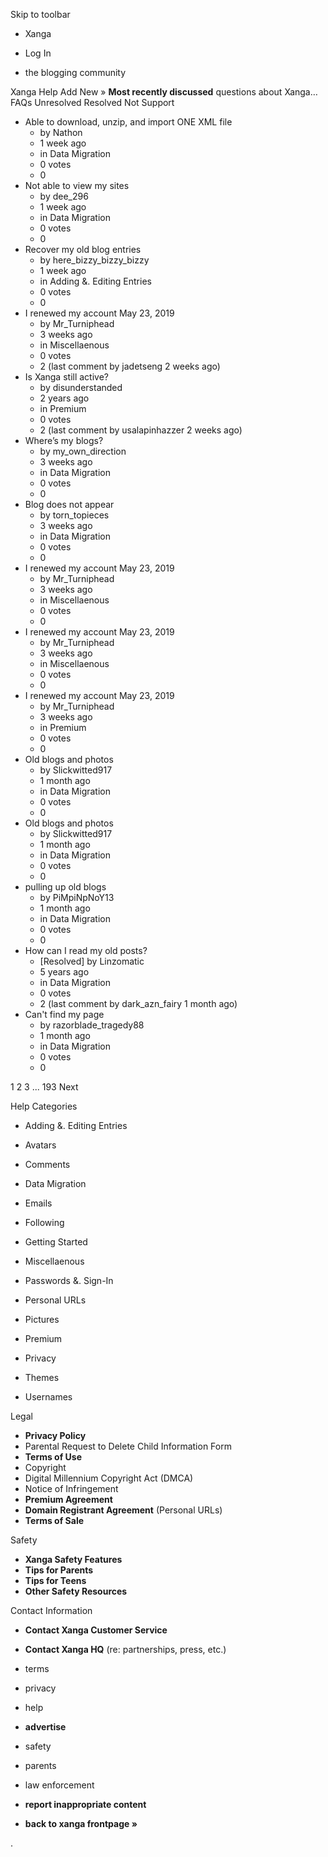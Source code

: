Skip to toolbar

*   Xanga

*   Log In

*   the blogging community

Xanga Help Add New » **Most recently discussed** questions about Xanga… FAQs Unresolved Resolved Not Support

*   Able to download, unzip, and import ONE XML file
    *   by Nathon
    *   1 week ago
    *   in Data Migration
    *   0 votes
    *   0
*   Not able to view my sites
    *   by dee\_296
    *   1 week ago
    *   in Data Migration
    *   0 votes
    *   0
*   Recover my old blog entries
    *   by here\_bizzy\_bizzy\_bizzy
    *   1 week ago
    *   in Adding &. Editing Entries
    *   0 votes
    *   0
*   I renewed my account May 23, 2019
    *   by Mr\_Turniphead
    *   3 weeks ago
    *   in Miscellaenous
    *   0 votes
    *   2 (last comment by jadetseng 2 weeks ago)
*   Is Xanga still active?
    *   by disunderstanded
    *   2 years ago
    *   in Premium
    *   0 votes
    *   2 (last comment by usalapinhazzer 2 weeks ago)
*   Where’s my blogs?
    *   by my\_own\_direction
    *   3 weeks ago
    *   in Data Migration
    *   0 votes
    *   0
*   Blog does not appear
    *   by torn\_topieces
    *   3 weeks ago
    *   in Data Migration
    *   0 votes
    *   0
*   I renewed my account May 23, 2019
    *   by Mr\_Turniphead
    *   3 weeks ago
    *   in Miscellaenous
    *   0 votes
    *   0
*   I renewed my account May 23, 2019
    *   by Mr\_Turniphead
    *   3 weeks ago
    *   in Miscellaenous
    *   0 votes
    *   0
*   I renewed my account May 23, 2019
    *   by Mr\_Turniphead
    *   3 weeks ago
    *   in Premium
    *   0 votes
    *   0
*   Old blogs and photos
    *   by Slickwitted917
    *   1 month ago
    *   in Data Migration
    *   0 votes
    *   0
*   Old blogs and photos
    *   by Slickwitted917
    *   1 month ago
    *   in Data Migration
    *   0 votes
    *   0
*   pulling up old blogs
    *   by PiMpiNpNoY13
    *   1 month ago
    *   in Data Migration
    *   0 votes
    *   0
*   How can I read my old posts?
    *   \[Resolved\] by Linzomatic
    *   5 years ago
    *   in Data Migration
    *   0 votes
    *   2 (last comment by dark\_azn\_fairy 1 month ago)
*   Can't find my page
    *   by razorblade\_tragedy88
    *   1 month ago
    *   in Data Migration
    *   0 votes
    *   0

1 2 3 ... 193 Next

Help Categories

*   Adding &. Editing Entries
*   Avatars
*   Comments
*   Data Migration
*   Emails
*   Following
*   Getting Started
*   Miscellaenous

*   Passwords &. Sign-In
*   Personal URLs
*   Pictures
*   Premium
*   Privacy
*   Themes
*   Usernames

Legal

*   **Privacy Policy**
*   Parental Request to Delete Child Information Form
*   **Terms of Use**
*   Copyright
*   Digital Millennium Copyright Act (DMCA)
*   Notice of Infringement
*   **Premium Agreement**
*   **Domain Registrant Agreement** (Personal URLs)
*   **Terms of Sale**

Safety

*   **Xanga Safety Features**
*   **Tips for Parents**
*   **Tips for Teens**
*   **Other Safety Resources**

Contact Information

*   **Contact Xanga Customer Service**
*   **Contact Xanga HQ** (re: partnerships, press, etc.)

*   terms
*   privacy
*   help
*   **advertise**

*   safety
*   parents
*   law enforcement
*   **report inappropriate content**

*   **back to xanga frontpage »**

<img src="http://pixel.quantserve.com/pixel/p-87h-iNOVooym2.gif" style="display: none" height="1" width="1" alt="Quantcast"/>.